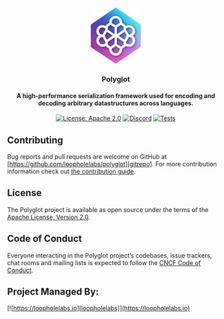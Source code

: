 <br/>
<div align="center">
  <a href="https://github.com/loopholelabs/polyglot">
    <img src="images/logo.png" alt="Logo" height="130">
  </a>
  <h3 align="center">Polyglot</h3>
  <h4 align="center">
    A high-performance serialization framework used for encoding and decoding arbitrary datastructures across languages.
  </h4>

  [![License: Apache 2.0](https://img.shields.io/badge/License-Apache%202.0-brightgreen.svg)](https://www.apache.org/licenses/LICENSE-2.0)
  [![Discord](https://dcbadge.vercel.app/api/server/JYmFhtdPeu?style=flat)](https://loopholelabs.io/discord)
  [![Tests](https://github.com/loopholelabs/polyglot/actions/workflows/tests.yaml/badge.svg)](https://github.com/loopholelabs/polyglot/actions/workflows/tests.yaml)
</div>

## Contributing

Bug reports and pull requests are welcome on GitHub at [https://github.com/loopholelabs/polyglot][gitrepo]. For more
contribution information check
out [the contribution guide](https://github.com/loopholelabs/polyglot/blob/master/CONTRIBUTING.md).

## License

The Polyglot project is available as open source under the terms of
the [Apache License, Version 2.0](http://www.apache.org/licenses/LICENSE-2.0).

## Code of Conduct

Everyone interacting in the Polyglot project’s codebases, issue trackers, chat rooms and mailing lists is expected to follow the [CNCF Code of Conduct](https://github.com/cncf/foundation/blob/master/code-of-conduct.md).

## Project Managed By:

[![https://loopholelabs.io][loopholelabs]](https://loopholelabs.io)

[gitrepo]: https://github.com/loopholelabs/polyglot
[loopholelabs]: https://cdn.loopholelabs.io/loopholelabs/LoopholeLabsLogo.svg
[loophomepage]: https://loopholelabs.io
